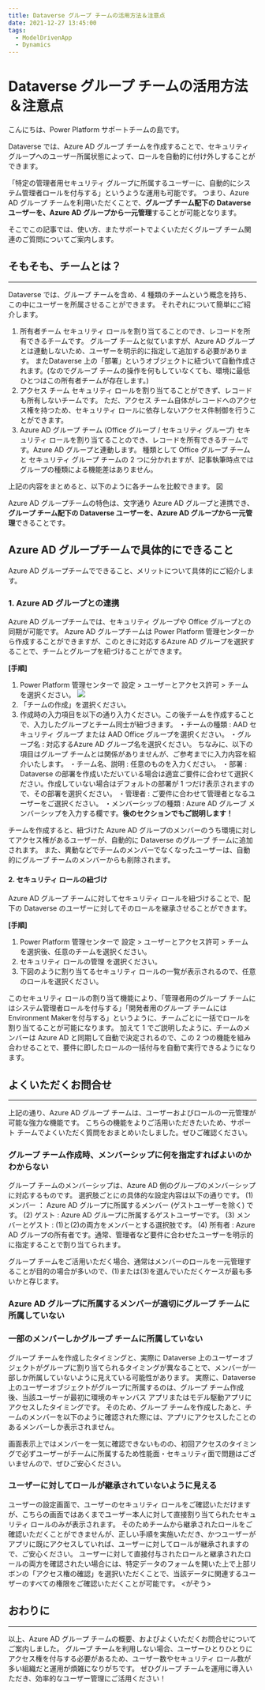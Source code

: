 ```yaml
---
title: Dataverse グループ チームの活用方法＆注意点
date: 2021-12-27 13:45:00
tags:
  - ModelDrivenApp
  - Dynamics
---
```


#  Dataverse グループ チームの活用方法＆注意点

こんにちは、Power Platform サポートチームの島です。

Dataverse では、Azure AD グループ チームを作成することで、セキュリティ グループへのユーザー所属状態によって、ロールを自動的に付け外しすることができます。
<!-- more -->
「特定の管理者用セキュリティ グループに所属するユーザーに、自動的にシステム管理者ロールを付与する」というような運用も可能です。
つまり、Azure AD グループ チームを利用いただくことで、**グループ チーム配下の Dataverse ユーザーを、Azure AD グループから一元管理**することが可能となります。

そこでこの記事では、使い方、またサポートでよくいただくグループ チーム関連のご質問についてご案内します。

## そもそも、チームとは？
---
Dataverse では、グループ チームを含め、4 種類のチームという概念を持ち、この中にユーザーを所属させることができます。
それぞれについて簡単にご紹介します。

1. 所有者チーム
セキュリティ ロールを割り当てることのでき、レコードを所有できるチームです。
グループ チームと似ていますが、Azure AD グループとは連動しないため、ユーザーを明示的に指定して追加する必要があります。
またDataverse 上の「部署」というオブジェクトに紐づいて自動作成されます。(なのでグループ チームの操作を何もしていなくても、環境に最低ひとつはこの所有者チームが存在します。)
2. アクセス チーム
セキュリティ ロールを割り当てることができず、レコードも所有しないチームです。
ただ、アクセス チーム自体がレコードへのアクセス権を持つため、セキュリティ ロールに依存しないアクセス件制御を行うことができます。
3. Azure AD グループ チーム (Office グループ / セキュリティ グループ)
セキュリティ ロールを割り当てることのでき、レコードを所有できるチームです。Azure AD グループと連動します。
種類として Office グループ チームと セキュリティ グループ チームの 2 つに分かれますが、記事執筆時点ではグループの種類による機能差はありません。

上記の内容をまとめると、以下のように各チームを比較できます。
図

Azure AD グループチームの特色は、文字通り Azure AD グループと連携でき、**グループ チーム配下の Dataverse ユーザーを、Azure AD グループから一元管理**できることです。


## Azure AD グループチームで具体的にできること
Azure AD グループチームでできること、メリットについて具体的にご紹介します。

### 1. Azure AD グループとの連携
Azure AD グループチームでは、セキュリティ グループや Office グループとの同期が可能です。
Azure AD グループチームは Power Platform 管理センターから作成することができますが、このときに対応するAzure AD グループを選択することで、チームとグループを紐づけることができます。

**[手順]**
1. Power Platform 管理センターで 設定 > ユーザーとアクセス許可 > チーム を選択ください。
![](.gazou!)
2. 「チームの作成」を選択ください。
3. 作成時の入力項目を以下の通り入力ください。この後チームを作成することで、入力したグループとチーム同士が紐づきます。
・チームの種類 : AAD セキュリティ グループ または AAD Office グループを選択ください。
・グループ名 : 対応するAzure AD グループ名を選択ください。
ちなみに、以下の項目はグループ チームとは関係がありませんが、ご参考までに入力内容を紹介いたします。
・チーム名、説明 : 任意のものを入力ください。
・部署 : Dataverse の部署を作成いただいている場合は適宜ご要件に合わせて選択ください。作成していない場合はデフォルトの部署が 1 つだけ表示されますので、その部署を選択ください。
・管理者 : ご要件に合わせて管理者となるユーザーをご選択ください。
・メンバーシップの種類 : Azure AD グループ メンバーシップを入力する欄です。**後のセクションでもご説明します！**

チームを作成すると、紐づけた Azure AD グループのメンバーのうち環境に対してアクセス権があるユーザーが、自動的に Dataverse のグループ チームに追加されます。
また、異動などでチームのメンバーでなくなったユーザーは、自動的にグループ チームのメンバーからも削除されます。

#### 2. セキュリティ ロールの紐づけ
Azure AD グループ チームに対してセキュリティ ロールを紐づけることで、配下の Dataverse のユーザーに対してそのロールを継承させることができます。

**[手順]**
1. Power Platform 管理センターで 設定 > ユーザーとアクセス許可 > チーム を選択後、任意のチームを選択ください。
2. セキュリティ ロールの管理 を選択ください。
3. 下図のように割り当てるセキュリティ ロールの一覧が表示されるので、任意のロールを選択ください。

このセキュリティ ロールの割り当て機能により、「管理者用のグループ チームにはシステム管理者ロールを付与する」「開発者用のグループ チームには Environment Makerを付与する」というように、チームごとに一括でロールを割り当てることが可能になります。
加えて 1 でご説明したように、チームのメンバーは Azure AD と同期して自動で決定されるので、この 2 つの機能を組み合わせることで、要件に即したロールの一括付与を自動で実行できるようになります。


## よくいただくお問合せ
---
上記の通り、Azure AD グループ チームは、ユーザーおよびロールの一元管理が可能な強力な機能です。
こちらの機能をよりご活用いただきたいため、サポート チームでよくいただく質問をおまとめいたしました。ぜひご確認ください。

### グループ チーム作成時、メンバーシップに何を指定すればよいのかわからない
グループ チームのメンバーシップは、Azure AD 側のグループのメンバーシップに対応するものです。
選択肢ごとにの具体的な設定内容は以下の通りです。
(1) メンバー ： Azure AD グループに所属するメンバー (ゲストユーザーを除く) です。
(2) ゲスト : Azure AD グループに所属するゲストユーザーです。
(3) メンバーとゲスト : (1)と(2)の両方をメンバーとする選択肢です。
(4) 所有者 : Azure AD グループの所有者です。通常、管理者など要件に合わせたユーザーを明示的に指定することで割り当てられます。

グループ チームをご活用いただく場合、通常はメンバーのロールを一元管理することが目的の場合が多いので、(1)または(3)を選んでいただくケースが最も多いかと存じます。

### Azure AD グループに所属するメンバーが適切にグループ チームに所属していない
### 一部のメンバーしかグループ チームに所属していない
グループ チームを作成したタイミングと、実際に Dataverse 上のユーザーオブジェクトがグループに割り当てられるタイミングが異なることで、メンバーが一部しか所属していないように見えている可能性があります。
実際に、Dataverse 上のユーザーオブジェクトがグループに所属するのは、グループ チーム作成後、当該ユーザーが最初に環境のキャンバス アプリまたはモデル駆動アプリにアクセスしたタイミングです。
そのため、グループ チームを作成したあと、チームのメンバーを以下のように確認された際には、アプリにアクセスしたことのあるメンバーしか表示されません。
<GAZOU>

画面表示上ではメンバーを一気に確認できないものの、初回アクセスのタイミングで必ずユーザーがチームに所属するため性能面・セキュリティ面で問題はございませんので、ぜひご安心ください。

### ユーザーに対してロールが継承されていないように見える
ユーザーの設定画面で、ユーザーのセキュリティ ロールをご確認いただけますが、こちらの画面ではあくまでユーザー本人に対して直接割り当てられたセキュリティ ロールのみが表示されます。
そのためチームから継承されたロールをご確認いただくことができませんが、正しい手順を実施いただき、かつユーザーがアプリに既にアクセスしていれば、ユーザーに対してロールが継承されますので、ご安心ください。
<gazou>
ユーザーに対して直接付与されたロールと継承されたロールの両方を確認されたい場合には、特定データのフォームを開いた上で上部リボンの「アクセス権の確認」を選択いただくことで、当該データに関連するユーザーのすべての権限をご確認いただくことが可能です。
<がぞう>

## おわりに
---
以上、Azure AD グループ チームの概要、およびよくいただくお問合せについてご案内しました。
グループ チームを利用しない場合、ユーザーひとりひとりにアクセス権を付与する必要があるため、ユーザー数やセキュリティ ロール数が多い組織だと運用が煩雑になりがちです。
ぜひグループ チームを運用に導入いただき、効率的なユーザー管理にご活用ください！